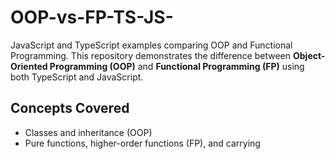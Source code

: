 # OOP-vs-FP-TS-JS-
JavaScript and TypeScript examples comparing OOP and Functional Programming.
This repository demonstrates the difference between **Object-Oriented Programming (OOP)** and **Functional Programming (FP)** using both TypeScript and JavaScript.

## Concepts Covered
- Classes and inheritance (OOP)
- Pure functions, higher-order functions (FP), and carrying

